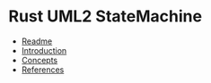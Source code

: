 # Rust UML2 StateMachine

- [Readme](./README.md)
- [Introduction](./intro.md)
- [Concepts](./concepts.md)
- [References](./references.md)
